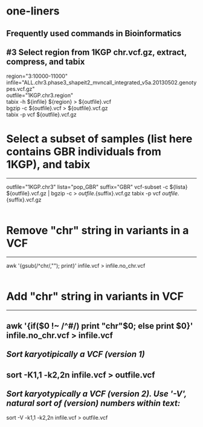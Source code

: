 # one-liners
Frequently used commands in Bioinformatics
<br>
<br>
#3  Select region from 1KGP chr.vcf.gz, extract, compress, and tabix
----------
region="3:10000-11000"
<br>
infile="ALL.chr3.phase3_shapeit2_mvncall_integrated_v5a.20130502.genotypes.vcf.gz"
<br>
outfile="1KGP.chr3.region"
<br>
tabix -h ${infile} ${region} > ${outfile}.vcf
<br>
bgzip -c ${outfile}.vcf > ${outfile}.vcf.gz
<br>
tabix -p vcf ${outfile}.vcf.gz
<br>
# Select a subset of samples (list here contains GBR individuals from 1KGP), and tabix
----------
outfile="1KGP.chr3"
lista="pop_GBR"
suffix="GBR"
vcf-subset -c ${lista} ${outfile}.vcf.gz | bgzip -c > ${outfile}.${suffix}.vcf.gz
tabix -p vcf ${outfile}.${suffix}.vcf.gz
<br>
<br>
# Remove "chr" string in variants in a VCF
----------
awk '{gsub(/^chr/,""); print}' infile.vcf > infile.no_chr.vcf
<br>
<br>
# Add "chr" string in variants in VCF
----------
awk '{if($0 !~ /^#/) print "chr"$0; else print $0}' infile.no_chr.vcf > infile.vcf
<br>
<br>
*Sort karyotipically a VCF (version 1)*
----------
sort -K1,1 -k2,2n infile.vcf > outfile.vcf
<br>
<br>
*Sort karyotypically a VCF (version 2). Use '-V', natural sort of (version) numbers within text:*
----------
sort -V -k1,1 -k2,2n infile.vcf > outfile.vcf
<br>
<br>

